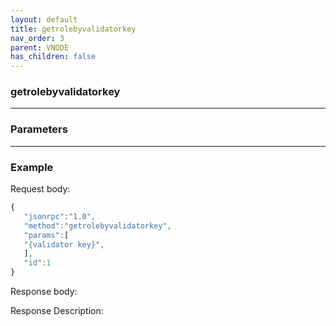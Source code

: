 ```yaml
---
layout: default
title: getrolebyvalidatorkey
nav_order: 3
parent: VNODE
has_children: false
---
```


### getrolebyvalidatorkey
---
### Parameters
---
### Example

Request body:
```javascript
{
   "jsonrpc":"1.0",
   "method":"getrolebyvalidatorkey",
   "params":[
   "{validator key}", 
   ],
   "id":1
}
```
Response body:

Response Description:
